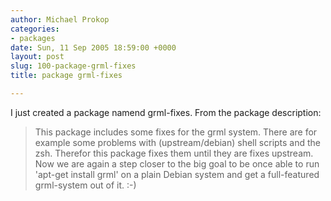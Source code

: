```yaml
---
author: Michael Prokop
categories:
- packages
date: Sun, 11 Sep 2005 18:59:00 +0000
layout: post
slug: 100-package-grml-fixes
title: package grml-fixes

---
```

I just created a package namend grml\-fixes. From the package description:

> This package includes some fixes for the grml system.
> There are for example some problems with (upstream/debian)
> shell scripts and the zsh. Therefor this package fixes
> them until they are fixes upstream.
Now we are again a step closer to the big goal to be once able to run 'apt\-get install grml' on a plain Debian system and get a full\-featured grml\-system out of it. :\-)

